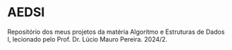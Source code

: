 # AEDSI

Repositório dos meus projetos da matéria Algoritmo e Estruturas de Dados I, lecionado pelo Prof. Dr. Lúcio Mauro Pereira. 2024/2. 
